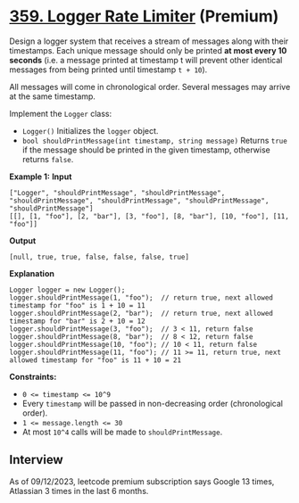 # [359. Logger Rate Limiter](https://leetcode.com/problems/logger-rate-limiter/) (**Premium**)

Design a logger system that receives a stream of messages along with their timestamps. Each unique message should only be printed **at most every 10 seconds** (i.e. a message printed at timestamp t will prevent other identical messages from being printed until timestamp `t + 10`).

All messages will come in chronological order. Several messages may arrive at the same timestamp.

Implement the `Logger` class:

* `Logger()` Initializes the `logger` object.
* `bool shouldPrintMessage(int timestamp, string message)` Returns `true` if the message should be printed in the given timestamp, otherwise returns `false`.

**Example 1:**
**Input**
```
["Logger", "shouldPrintMessage", "shouldPrintMessage", "shouldPrintMessage", "shouldPrintMessage", "shouldPrintMessage", "shouldPrintMessage"]
[[], [1, "foo"], [2, "bar"], [3, "foo"], [8, "bar"], [10, "foo"], [11, "foo"]]
```
**Output**
```
[null, true, true, false, false, false, true]
```
**Explanation**
```
Logger logger = new Logger();
logger.shouldPrintMessage(1, "foo");  // return true, next allowed timestamp for "foo" is 1 + 10 = 11
logger.shouldPrintMessage(2, "bar");  // return true, next allowed timestamp for "bar" is 2 + 10 = 12
logger.shouldPrintMessage(3, "foo");  // 3 < 11, return false
logger.shouldPrintMessage(8, "bar");  // 8 < 12, return false
logger.shouldPrintMessage(10, "foo"); // 10 < 11, return false
logger.shouldPrintMessage(11, "foo"); // 11 >= 11, return true, next allowed timestamp for "foo" is 11 + 10 = 21
```

**Constraints:**
* `0 <= timestamp <= 10^9`
* Every `timestamp` will be passed in non-decreasing order (chronological order).
* `1 <= message.length <= 30`
* At most `10^4` calls will be made to `shouldPrintMessage`.

## Interview
As of 09/12/2023, leetcode premium subscription says Google 13 times, Atlassian 3 times in the last 6 months.
